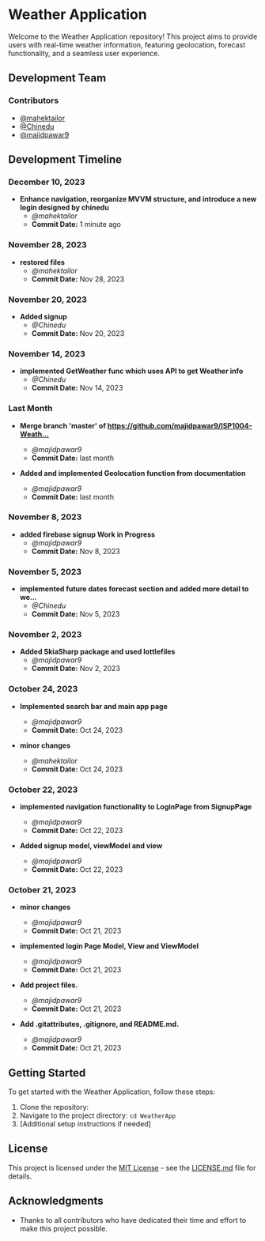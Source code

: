 # Weather Application

Welcome to the Weather Application repository! This project aims to provide users with real-time weather information, featuring geolocation, forecast functionality, and a seamless user experience.

## Development Team

### Contributors

- [@mahektailor](https://github.com/mahektailor)
- [@Chinedu](https://github.com/Chinedu)
- [@majidpawar9](https://github.com/majidpawar9)

## Development Timeline

### December 10, 2023

- **Enhance navigation, reorganize MVVM structure, and introduce a new login designed by chinedu**
  - *@mahektailor*
  - **Commit Date:** 1 minute ago

### November 28, 2023

- **restored files**
  - *@mahektailor*
  - **Commit Date:** Nov 28, 2023

### November 20, 2023

- **Added signup**
  - *@Chinedu*
  - **Commit Date:** Nov 20, 2023

### November 14, 2023

- **implemented GetWeather func which uses API to get Weather info**
  - *@Chinedu*
  - **Commit Date:** Nov 14, 2023

### Last Month

- **Merge branch 'master' of https://github.com/majidpawar9/ISP1004-Weath…**
  - *@majidpawar9*
  - **Commit Date:** last month

- **Added and implemented Geolocation function from documentation**
  - *@majidpawar9*
  - **Commit Date:** last month

### November 8, 2023

- **added firebase signup Work in Progress**
  - *@majidpawar9*
  - **Commit Date:** Nov 8, 2023

### November 5, 2023

- **implemented future dates forecast section and added more detail to we…**
  - *@Chinedu*
  - **Commit Date:** Nov 5, 2023

### November 2, 2023

- **Added SkiaSharp package and used lottlefiles**
  - *@majidpawar9*
  - **Commit Date:** Nov 2, 2023

### October 24, 2023

- **Implemented search bar and main app page**
  - *@majidpawar9*
  - **Commit Date:** Oct 24, 2023

- **minor changes**
  - *@mahektailor*
  - **Commit Date:** Oct 24, 2023

### October 22, 2023

- **implemented navigation functionality to LoginPage from SignupPage**
  - *@majidpawar9*
  - **Commit Date:** Oct 22, 2023

- **Added signup model, viewModel and view**
  - *@majidpawar9*
  - **Commit Date:** Oct 22, 2023

### October 21, 2023

- **minor changes**
  - *@majidpawar9*
  - **Commit Date:** Oct 21, 2023

- **implemented login Page Model, View and ViewModel**
  - *@majidpawar9*
  - **Commit Date:** Oct 21, 2023

- **Add project files.**
  - *@majidpawar9*
  - **Commit Date:** Oct 21, 2023

- **Add .gitattributes, .gitignore, and README.md.**
  - *@majidpawar9*
  - **Commit Date:** Oct 21, 2023

## Getting Started

To get started with the Weather Application, follow these steps:

1. Clone the repository: 
2. Navigate to the project directory: `cd WeatherApp`
3. [Additional setup instructions if needed]


## License

This project is licensed under the [MIT License](LICENSE.md) - see the [LICENSE.md](LICENSE.md) file for details.

## Acknowledgments

- Thanks to all contributors who have dedicated their time and effort to make this project possible.
 

